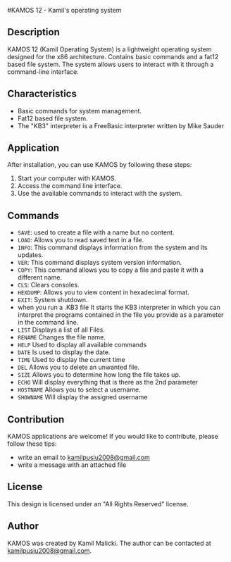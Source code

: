 #KAMOS 12 - Kamil's operating system

## Description

KAMOS 12 (Kamil Operating System) is a lightweight operating system designed for the x86 architecture. Contains basic commands and a fat12 based file system. The system allows users to interact with it through a command-line interface.

## Characteristics

- Basic commands for system management.
- Fat12 based file system.
- The "KB3" interpreter is a FreeBasic interpreter written by Mike Sauder

## Application

After installation, you can use KAMOS by following these steps:
1. Start your computer with KAMOS.
2. Access the command line interface.
3. Use the available commands to interact with the system.

## Commands

- `SAVE`: used to create a file with a name but no content.
- `LOAD`: Allows you to read saved text in a file.
- `INFO`: This command displays information from the system and its updates.
- `VER`: This command displays system version information.
- `COPY`: This command allows you to copy a file and paste it with a different name.
- `CLS`: Clears consoles.
- `HEXDUMP`: Allows you to view content in hexadecimal format.
- `EXIT`: System shutdown.
- when you run a .KB3 file It starts the KB3 interpreter in which you can interpret the programs contained in the file you provide as a parameter in the command line.
- `LIST` Displays a list of all Files.
- `RENAME` Changes the file name.
- `HELP` Used to display all available commands
- `DATE` Is used to display the date.
- `TIME` Used to display the current time
- `DEL` Allows you to delete an unwanted file.
- `SIZE` Allows you to determine how long the file takes up.
- `ECHO` Will display everything that is there as the 2nd parameter
- `HOSTNAME` Allows you to select a username.
- `SHOWNAME` Will display the assigned username

## Contribution

KAMOS applications are welcome! If you would like to contribute, please follow these tips:
- write an email to kamilpusiu2008@gmail.com
- write a message with an attached file

## License

This design is licensed under an "All Rights Reserved" license.

## Author

KAMOS was created by Kamil Malicki. The author can be contacted at kamilpusiu2008@gmail.com.

